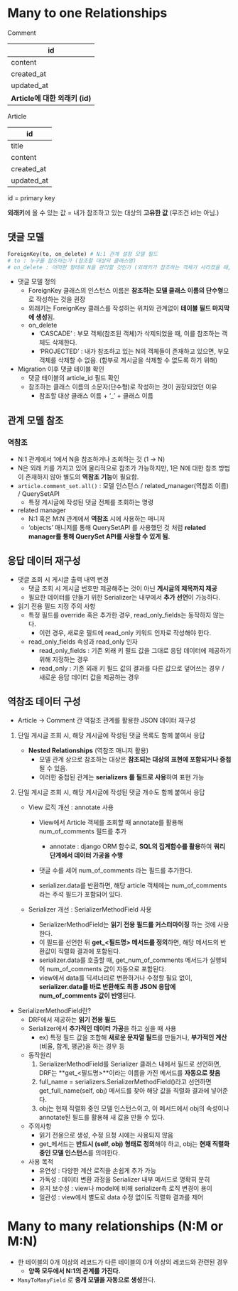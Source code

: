 # Many to one Relationships

Comment

| **id** |
| --- |
| content |
| created_at |
| updated_at |
| **Article에 대한 외래키 (id)** |

Article

| **id** |
| --- |
| title |
| content |
| created_at |
| updated_at |

id = primary key

**외래키**에 올 수 있는 값 = 내가 참조하고 있는 대상의 **고유한 값** (무조건 id는 아님.)

## 댓글 모델

```python
ForeignKey(to, on_delete) # N:1 관계 설정 모델 필드
# to : 누구를 참조하는가 (참조할 대상의 클래스명)
# on_delete : 어떠한 형태로 N을 관리할 것인가 (외래키가 참조하는 객체가 사라졌을 때, 외래키를 가진 객체를 어떻게 처리할지를 정의하는 설정 => 데이터 무결성)
```

- 댓글 모델 정의
    - ForeignKey 클래스의 인스턴스 이름은 **참조하는 모델 클래스 이름의 단수형**으로 작성하는 것을 권장
    - 외래키는 ForeignKey 클래스를 작성하는 위치와 관계없이 **테이블 필드 마지막에 생성**됨.
    - on_delete
        - ‘CASCADE’ : 부모 객체(참조된 객체)가 삭제되었을 때, 이를 참조하는 객체도 삭제한다.
        - ‘PROJECTED’ : 내가 참조하고 있는 N의 객체들이 존재하고 있으면, 부모 객체를 삭제할 수 없음. (함부로 게시글을 삭제할 수 없도록 하기 위해)
- Migration 이후 댓글 테이블 확인
    - 댓글 테이블의 article_id 필드 확인
    - 참조하는 클래스 이름의 소문자(단수형)로 작성하는 것이 권장되었던 이유
        - 참조할 대상 클래스 이름 + ‘_’ + 클래스 이름

## 관계 모델 참조

### 역참조

- N:1 관계에서 1에서 N을 참조하거나 조회하는 것 (1 → N)
- N은 외래 키를 가지고 있어 물리적으로 참조가 가능하지만, 1은 N에 대한 참조 방법이 존재하지 않아 별도의 **역참조 기능**이 필요함.
- `article.comment_set.all()` : 모델 인스턴스 / related_manager(역참조 이름) / QuerySetAPI
    - 특정 게시글에 작성된 댓글 전체를 조회하는 명령
- related manager
    - N:1 혹은 M:N 관계에서 **역참조** 시에 사용하는 매니저
    - ‘objects’ 매니저를 통해 QuerySetAPI 를 사용했던 것 처럼 **related manager를 통해 QuerySet API를 사용할 수 있게 됨.**

## 응답 데이터 재구성

- 댓글 조회 시 게시글 출력 내역 변경
    - 댓글 조회 시 게시글 번호만 제공해주는 것이 아닌 **게시글의 제목까지 제공**
    - 필요한 데이터를 만들기 위한 Serializer는 내부에서 **추가 선언**이 가능하다.
- 읽기 전용 필드 지정 주의 사항
    - 특정 필드를 override 혹은 추가한 경우, read_only_fields는 동작하지 않는다.
        - 이런 경우, 새로운 필드에 read_only 키워드 인자로 작성해야 한다.
    - read_only_fields 속성과 read_only 인자
        - read_only_fields : 기존 외래 키 필드 값을 그대로 응답 데이터에 제공하기 위해 지정하는 경우
        - read_only : 기존 외래 키 필드 값의 결과를 다른 값으로 덮어쓰는 경우 / 새로운 응답 데이터 값을 제공하는 경우

## 역참조 데이터 구성

- Article → Comment  간 역참조 관계를 활용한 JSON 데이터 재구성

1. 단일 게시글 조회 시, 해당 게시글에 작성된 댓글 목록도 함께 붙여서 응답
    - **Nested Relationships** (역참조 매니저 활용)
        - 모델 관계 상으로 참조하는 대상은 **참조되는 대상의 표현에 포함되거나 중첩**될 수 있음.
        - 이러한 중첩된 관계는 **serializers 를 필드로 사용**하여 표현 가능
        
2. 단일 게시글 조회 시, 해당 게시글에 작성된 댓글 개수도 함께 붙여서 응답
    - View 로직 개선 : annotate 사용
        - View에서 Article 객체를 조회할 때 annotate를 활용해 num_of_comments  필드를 추가
            - annotate : django ORM 함수로, **SQL의 집계함수를 활용**하여 **쿼리 단계에서 데이터 가공을 수행**
            
        - 댓글 수를 세어 num_of_comments 라는 필드를 추가한다.
        - serializer.data를 반환하면, 해당 article 객체에는 num_of_comments라는 주석 필드가 포함되어 있다.
        
    - Serializer 개선 : SerializerMethodField 사용
        - SerializerMethodField는 **읽기 전용 필드를 커스터마이징** 하는 것에 사용한다.
        - 이 필드를 선언한 뒤 **get_<필드명> 메서드를 정의**하면, 해당 메서드의 반환값이 직렬화 결과에 포함된다.
        - serializer.data를 호출할 때, get_num_of_comments 메서드가 실행되어 num_of_comments 값이 자동으로 포함된다.
        - view에서 data를 딕셔너리로 변환하거나 수정할 필요 없이, **serializer.data를 바로 반환해도 최종 JSON 응답에 num_of_comments 값이 반영**된다.

- SerializerMethodField란?
    - DRF에서 제공하는 **읽기 전용 필드**
    - Serializer에서 **추가적인 데이터 가공**을 하고 싶을 때 사용
        - ex) 특정 필드 값을 조합해 **새로운 문자열 필드**를 만들거나, **부가적인 계산** (비율, 합계, 평균)을 하는 경우 등
    - 동작원리
        1. SerializerMethodField를 Serializer 클래스 내에서 필드로 선언하면, DRF는 **get_<필드명>**이라는 이름을 가진 메서드를 **자동으로 찾음**
        2. full_name = serializers.SerializerMethodField()라고 선언하면 get_full_name(self, obj) 메서드를 찾아 해당 값을 직렬화 결과에 넣어준다.
        3. obj는 현재 직렬화 중인 모델 인스턴스이고, 이 메서드에서 obj의 속성이나 annotate된 필드를 활용해 새 값을 만들 수 있다.
    - 주의사항
        - 읽기 전용으로 생성, 수정 요청 시에는 사용되지 않음
        - get_메서드는 **반드시 (self, obj) 형태로 정의**해야 하고,  obj는 **현재 직렬화 중인 모델 인스턴스**를 의미한다.
    - 사용 목적
        - 유연성 : 다양한 계산 로직을 손쉽게 추가 가능
        - 가독성 : 데이터 변환 과정을 Serializer 내부 메서드로 명확히 분히
        - 유지 보수성 : view나 model에 비해 serializer측 로직 변경이 용이
        - 일관성 : view에서 별도로 data 수정 없이도 직렬화 결과를 제어

# Many to many relationships (N:M or M:N)

- 한 테이블의 0개 이상의 레코드가 다른 테이블의 0개 이상의 레코드와 관련된 경우
    - **양쪽 모두에서 N:1의 관계를 가진다.**
- `ManyToManyField` 로 **중개 모델을 자동으로 생성**한다.

